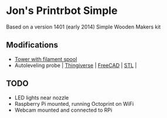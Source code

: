Jon's Printrbot Simple   
======================= 

Based on a version 1401 (early 2014) Simple Wooden Makers kit

Modifications
--------------

* [Tower with filament spool](http://help.printrbot.com/Guide/Installing+the+Simple+Tower+%28or+Tower+Tall%29/65)
* Autoleveling probe
| [Thingiverse](http://www.thingiverse.com/thing:456027)
| [FreeCAD](./autolevelprobe-mount.fcstd)
| [STL](./autolevelprobe-mount.stl)
|


TODO
----

* LED lights near nozzle
* Raspberry Pi mounted, running Octoprint on WiFi
* Webcam mounted and connected to RPi


